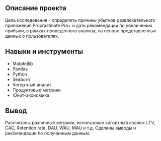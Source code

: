 ## Описание проекта
Цель исследования - определить причины убытков развлекательного приложения Procrastinate Pro+ и дать рекомендации по увеличению прибыли, в рамках проведенного анализа, на основе представленных данных о пользователях.

## Навыки и инструменты
- Matplotlib
- Pandas
- Python
- Seaborn
- Когортный анализ
- Продуктовые метрики
- Юнит-экономика

## Вывод
Рассчитаны различные метрики, использован когортный анализ: LTV, CAC, Retention rate, DAU, WAU, MAU и т.д. Сделаны выводы и рекомендации по полученным данным.
